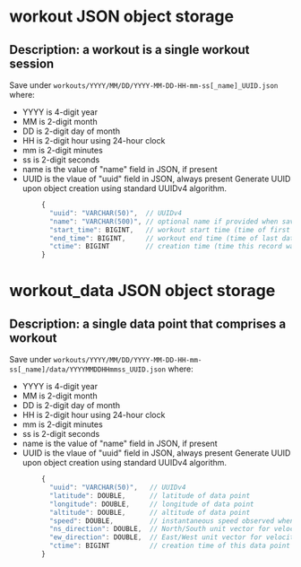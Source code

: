 # workout JSON object storage
## Description: a workout is a single workout session
Save under `workouts/YYYY/MM/DD/YYYY-MM-DD-HH-mm-ss[_name]_UUID.json`
where:
 * YYYY is 4-digit year
 * MM is 2-digit month
 * DD is 2-digit day of month
 * HH is 2-digit hour using 24-hour clock
 * mm is 2-digit minutes
 * ss is 2-digit seconds
 * name is the value of "name" field in JSON, if present
 * UUID is the vlaue of "uuid" field in JSON, always present
Generate UUID upon object creation using standard UUIDv4 algorithm.


```javascript
        {
          "uuid": "VARCHAR(50)",  // UUIDv4
          "name": "VARCHAR(500)", // optional name if provided when saved
          "start_time": BIGINT,   // workout start time (time of first data point) in UNIX epoch time
          "end_time": BIGINT,     // workout end time (time of last data point) in UNIX epoch time
          "ctime": BIGINT         // creation time (time this record was saved) in UNIX epcoh time
        }
```

# workout_data JSON object storage
## Description: a single data point that comprises a workout
Save under `workouts/YYYY/MM/DD/YYYY-MM-DD-HH-mm-ss[_name]/data/YYYYMMDDHHmmss_UUID.json`
where:
 * YYYY is 4-digit year
 * MM is 2-digit month
 * DD is 2-digit day of month
 * HH is 2-digit hour using 24-hour clock
 * mm is 2-digit minutes
 * ss is 2-digit seconds
 * name is the value of "name" field in JSON, if present
 * UUID is the vlaue of "uuid" field in JSON, always present
Generate UUID upon object creation using standard UUIDv4 algorithm.


```javascript
        {
          "uuid": "VARCHAR(50)",   // UUIDv4
          "latitude": DOUBLE,      // latitude of data point
          "longitude": DOUBLE,     // longitude of data point
          "altitude": DOUBLE,      // altitude of data point
          "speed": DOUBLE,         // instantaneous speed observed when this data point was recorded
          "ns_direction": DOUBLE,  // North/South unit vector for velocity. 1 is due North, -1 is due South
          "ew_direction": DOUBLE,  // East/West unit vector for velocity. 1 is due East, -1 is due West
          "ctime": BIGINT          // creation time of this data point
        }
```

